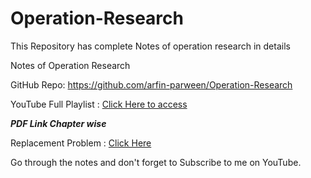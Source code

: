 # Operation-Research
This Repository has complete Notes of operation research in details

Notes of Operation Research 

GitHub Repo: https://github.com/arfin-parween/Operation-Research

YouTube Full Playlist : <a href="https://www.youtube.com/playlist?list=PL23dd-8zssJAdGmsSofO4UaRyEXZDtm7a"> Click Here to access </a>



***********PDF Link Chapter wise***********

Replacement Problem : <a href="https://drive.google.com/file/d/19wVAXkZ5j86PWqh9D3-mLeLqFbXAHRHp/view?usp=drivesdk"> Click Here </a>


Go through the notes and don't forget to Subscribe to me on YouTube.
